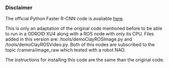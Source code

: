 ### Disclaimer

The official Python Faster R-CNN code is available [here](https://github.com/rbgirshick/py-faster-rcnn).

This is only an adaptation of the original code mentioned before to be able to run in a ODROID XU4 along with a ROS node with only its CPU. Files added in this version are: /tools/demoClayROSImage.py and /tools/demoClayROSVideo.py. Both of this nodes are subscribed to the topic /camera/image_raw which tested with a robot NAO.

The instructions for installing this code are the same than the original code.

